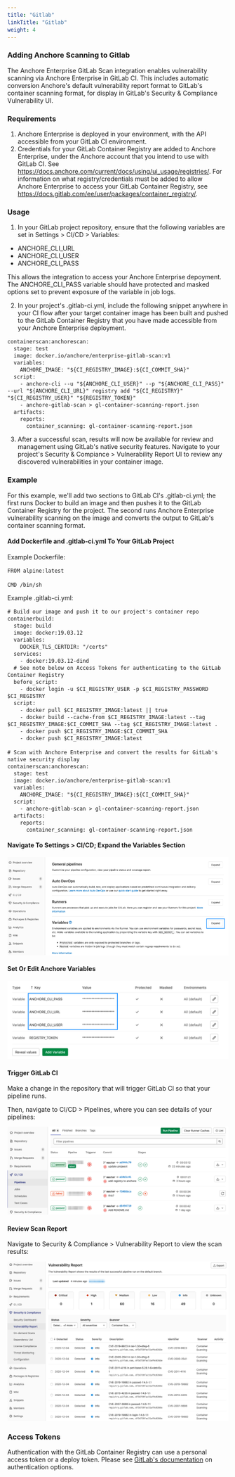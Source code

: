```yaml
---
title: "Gitlab"
linkTitle: "Gitlab"
weight: 4
---
```


### Adding Anchore Scanning to Gitlab

The Anchore Enterprise GitLab Scan integration enables vulnerability scanning via Anchore Enterprise in GitLab CI. This includes automatic conversion Anchore's default vulnerability report format to GitLab's container scanning format, for display in GitLab's Security & Compliance Vulnerability UI.


### Requirements

1. Anchore Enterprise is deployed in your environment, with the API accessible from your GitLab CI environment.
1. Credentials for your GitLab Container Registry are added to Anchore Enterprise, under the Anchore account that you intend to use with GitLab CI. See https://docs.anchore.com/current/docs/using/ui_usage/registries/.  For information on what registry/credentials must be added to allow Anchore Enterprise to access your GitLab Container Registry, see https://docs.gitlab.com/ee/user/packages/container_registry/.

### Usage

1. In your GitLab project repository, ensure that the following variables are set in Settings > CI/CD > Variables:
- ANCHORE_CLI_URL
- ANCHORE_CLI_USER
- ANCHORE_CLI_PASS

This allows the integration to access your Anchore Enterprise depoyment.  The ANCHORE_CLI_PASS variable should have protected and masked options set to prevent exposure of the variable in job logs.

2. In your project's .gitlab-ci.yml, include the following snippet anywhere in your CI flow after your target container image has been built and pushed to the GitLab Container Registry that you have made accessible from your Anchore Enterprise deployment.

```
containerscan:anchorescan:
  stage: test
  image: docker.io/anchore/enterprise-gitlab-scan:v1
  variables:
    ANCHORE_IMAGE: "${CI_REGISTRY_IMAGE}:${CI_COMMIT_SHA}"
  script:
    - anchore-cli --u "${ANCHORE_CLI_USER}" --p "${ANCHORE_CLI_PASS}" --url "${ANCHORE_CLI_URL}" registry add "${CI_REGISTRY}" "${CI_REGISTRY_USER}" "${REGISTRY_TOKEN}"
    - anchore-gitlab-scan > gl-container-scanning-report.json
  artifacts:
    reports:
      container_scanning: gl-container-scanning-report.json
```

3. After a successful scan, results will now be available for review and management using GitLab's native security features. Navigate to your project's Security & Compiance > Vulnerability Report UI to review any discovered vulnerabilities in your container image.

### Example

For this example, we'll add two sections to GitLab CI's .gitlab-ci.yml; the first runs Docker to build an image and then pushes it to the GitLab Container Registry for the project. The second runs Anchore Enterprise vulnerability scanning on the image and converts the output to GitLab's container scanning format.

#### Add Dockerfile and .gitlab-ci.yml To Your GitLab Project

Example Dockerfile:
```
FROM alpine:latest

CMD /bin/sh
```

Example .gitlab-ci.yml:

```
# Build our image and push it to our project's container repo
containerbuild:
  stage: build
  image: docker:19.03.12
  variables:
    DOCKER_TLS_CERTDIR: "/certs"
  services:
    - docker:19.03.12-dind
  # See note below on Access Tokens for authenticating to the GitLab Container Registry
  before_script:
    - docker login -u $CI_REGISTRY_USER -p $CI_REGISTRY_PASSWORD $CI_REGISTRY
  script:
    - docker pull $CI_REGISTRY_IMAGE:latest || true
    - docker build --cache-from $CI_REGISTRY_IMAGE:latest --tag $CI_REGISTRY_IMAGE:$CI_COMMIT_SHA --tag $CI_REGISTRY_IMAGE:latest .
    - docker push $CI_REGISTRY_IMAGE:$CI_COMMIT_SHA
    - docker push $CI_REGISTRY_IMAGE:latest

# Scan with Anchore Enterprise and convert the results for GitLab's native security display
containerscan:anchorescan:
  stage: test
  image: docker.io/anchore/enterprise-gitlab-scan:v1
  variables:
    ANCHORE_IMAGE: "${CI_REGISTRY_IMAGE}:${CI_COMMIT_SHA}"
  script:
    - anchore-gitlab-scan > gl-container-scanning-report.json
  artifacts:
    reports:
      container_scanning: gl-container-scanning-report.json
```

#### Navigate To Settings > CI/CD; Expand the Variables Section

![Expand Variables](expand-variables.png)

#### Set Or Edit Anchore Variables

![Set Variables](gitlab-variables.png)

#### Trigger GitLab CI

Make a change in the repository that will trigger GitLab CI so that your pipeline runs.

Then, navigate to CI/CD > Pipelines, where you can see details of your pipelines:

![CI/CD > Pipelines](pipelines.png)

#### Review Scan Report

Navigate to Security & Compliance > Vulnerability Report to view the scan results:

![Vulnerability Report](report.png)

### Access Tokens

Authentication with the GitLab Container Registry can use a personal access token or a deploy token.  Please see [GitLab's documentation](https://docs.gitlab.com/ee/user/packages/container_registry/index.html#authenticate-with-the-container-registry) on authentication options.


